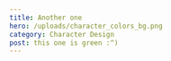 ```yaml
---
title: Another one
hero: /uploads/character_colors_bg.png
category: Character Design
post: this one is green :^)
---
```

